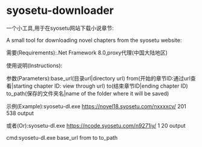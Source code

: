 # syosetu-downloader
一个小工具,用于在syosetu网站下载小说章节:

A small tool for downloading novel chapters from the syosetu website:

需要(Requirements):.Net Framework 8.0,proxy代理(中国大陆地区)

使用说明(Instructions):

参数(Parameters):base_url(目录url|directory url) from(开始的章节ID:通过url查看|starting chapter ID: view through url) to(结束章节ID|ending chapter ID) to_path(保存的文件夹名|name of the folder where it will be saved)

示例(Example):syosetu-dl.exe https://novel18.syosetu.com/nxxxxcv/ 201 538 output

或者(Or):syosetu-dl.exe https://ncode.syosetu.com/n9271iy/ 1 20 output

cmd:syosetu-dl.exe base_url from to to_path
